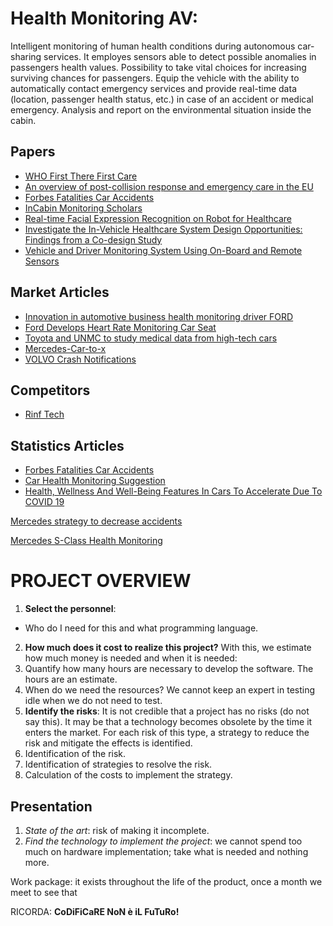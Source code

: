 # Health Monitoring AV:
Intelligent monitoring of human health conditions during autonomous car-sharing services.
  It employes sensors able to detect possible anomalies in passengers health values. Possibility to take vital choices for increasing surviving chances for passengers. 
  Equip the vehicle with the ability to automatically contact emergency services and provide real-time data (location, passenger health status, etc.) in case of an accident or medical emergency.
  Analysis and report on the environmental situation inside the cabin.


## Papers
 - [WHO First There First Care](https://iris.who.int/bitstream/handle/10665/251720/WHO-NMH-NVI-16.9-eng.pdf?sequence=1)
 - [An overview of post-collision response and emergency care in the EU](https://etsc.eu/wp-content/uploads/Revive_Report.pdf)
 - [Forbes Fatalities Car Accidents](https://www.forbes.com/advisor/legal/auto-accident/car-accident-statistics/)
 - [InCabin Monitoring Scholars](https://www.mdpi.com/1424-8220/22/12/4360)
 - [Real-time Facial Expression Recognition on Robot for Healthcare](https://ieeexplore.ieee.org/document/8535710)
 - [Investigate the In-Vehicle Healthcare System Design Opportunities: Findings from a Co-design Study](https://link.springer.com/chapter/10.1007/978-3-031-04987-3_8)
 - [Vehicle and Driver Monitoring System Using On-Board and Remote Sensors](https://www.mdpi.com/1424-8220/23/2/814)
## Market Articles
 - [Innovation in automotive business health monitoring driver FORD](https://spectrum.ieee.org/3-ways-ford-cars-could-monitor-your-health)
 - [Ford Develops Heart Rate Monitoring Car Seat](https://www.dicardiology.com/content/ford-develops-heart-rate-monitoring-car-seat)
 - [Toyota and UNMC to study medical data from high-tech cars](https://www.unmc.edu/newsroom/2021/12/17/toyota-and-unmc-to-study-medical-data-from-high-tech-cars/)
 - [Mercedes-Car-to-x](https://group.mercedes-benz.com/innovation/case/connectivity/car-to-x-2.html)
 - [VOLVO Crash Notifications](https://www.volvocars.com/en-ca/support/car/xc60/article/7a6acbc58c68bcbac0a801517bdbf5b9)
## Competitors
 - [Rinf Tech](https://www.rinf.tech/health-safety-and-well-being-in-tomorrows-car/)

## Statistics Articles
 - [Forbes Fatalities Car Accidents](https://www.forbes.com/advisor/legal/auto-accident/car-accident-statistics/)
 - [Car Health Monitoring Suggestion](https://wellhomewellout.com/healthcare/healthcare-innovation/automobiles-to-health-hubs-future)
 - [Health, Wellness And Well-Being Features In Cars To Accelerate Due To COVID 19](https://www.forbes.com/sites/sarwantsingh/2020/03/30/health-wellness-and-well-being-features-in-cars-to-accelerate-due-to-covid-19/)

[Mercedes strategy to decrease accidents](https://group.mercedes-benz.com/innovation/product-innovation/technology/accident-free-driving.html)

[Mercedes S-Class Health Monitoring](https://www.mercedes-benz-mississauga.ca/meet-the-s-class-digital-luxury-well-being/)

# PROJECT OVERVIEW

1. **Select the personnel**:
  - Who do I need for this and what programming language.
2. **How much does it cost to realize this project?**
  With this, we estimate how much money is needed and when it is needed:
  1. Quantify how many hours are necessary to develop the software. The hours are an estimate.
  2. When do we need the resources? We cannot keep an expert in testing idle when we do not need to test.
3. **Identify the risks**:
  It is not credible that a project has no risks (do not say this). It may be that a technology becomes obsolete by the time it enters the market. For each risk of this type, a strategy to reduce the risk and mitigate the effects is identified.
  1. Identification of the risk.
  2. Identification of strategies to resolve the risk.
  3. Calculation of the costs to implement the strategy.

## Presentation
1. *State of the art*: risk of making it incomplete.
2. *Find the technology to implement the project*: we cannot spend too much on hardware implementation; take what is needed and nothing more.

Work package: it exists throughout the life of the product, once a month we meet to see that

RICORDA: **CoDiFiCaRE NoN è iL FuTuRo!**